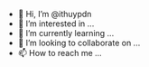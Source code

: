 - 👋 Hi, I’m @ithuypdn
- 👀 I’m interested in ...
- 🌱 I’m currently learning ...
- 💞️ I’m looking to collaborate on ...
- 📫 How to reach me ...

<!---
ithuypdn/ithuypdn is a ✨ special ✨ repository because its `README.md` (this file) appears on your GitHub profile.
You can click the Preview link to take a look at your changes.
--->
